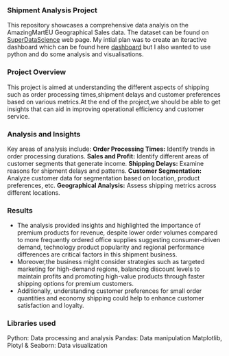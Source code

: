 ### Shipment Analysis Project
This repository showcases a comprehensive data analyis on the AmazingMartEU Geographical Sales data. The dataset can be found on [SuperDataScience](https://www.superdatascience.com/pages/powerbi) web page. My intial plan was to create an iteractive dashboard which can be found here [dashboard](https://sabuny.github.io/Shipment-Analysis/) but I also wanted to use python and do some analysis and visualisations. 
### Project Overview
This project is aimed at understanding the different aspects of shipping such as order processing times,shipment delays and customer preferences based on various metrics.At the end of the project,we should be able to get insights that can aid in improving operational efficiency and customer service.
### Analysis and Insights
Key areas of analysis include:
**Order Processing Times:** Identify trends in order processing durations.
**Sales and Profit:** Identify different areas of customer segments that generate income.
**Shipping Delays:** Examine reasons for shipment delays and patterns.
**Customer Segmentation:** Analyze customer data for segmentation based on location, product preferences, etc.
**Geographical Analysis:** Assess shipping metrics across different locations.
### Results
* The analysis provided insights and highlighted the importance of premium products for revenue, despite lower order volumes compared to more frequently ordered office supplies suggesting consumer-driven demand, technology product popularity and regional performance differences are critical factors in this shipment business.
* Moreover,the business might consider strategies such as targeted marketing for high-demand regions, balancing discount levels to maintain profits and promoting high-value products through faster shipping options for premium customers.
* Additionally, understanding customer preferences for small order quantities and economy shipping could help to enhance customer satisfaction and loyalty.
### Libraries used
Python: Data processing and analysis
Pandas: Data manipulation
Matplotlib, Plotyl & Seaborn: Data visualization
